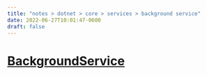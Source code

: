 ```yaml
---
title: "notes > dotnet > core > services > background service"
date: 2022-06-27T10:01:47-0600
draft: false
---
```

# [BackgroundService](https://docs.microsoft.com/en-us/dotnet/api/microsoft.extensions.hosting.backgroundservice)
